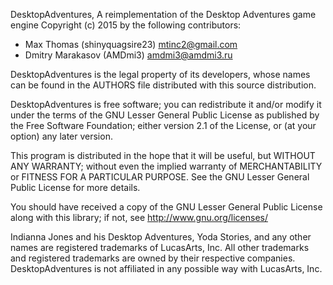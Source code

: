 DesktopAdventures, A reimplementation of the Desktop Adventures game engine
Copyright (c) 2015 by the following contributors:

- Max Thomas (shinyquagsire23) <mtinc2@gmail.com>
- Dmitry Marakasov (AMDmi3) <amdmi3@amdmi3.ru>

DesktopAdventures is the legal property of its developers, whose names
can be found in the AUTHORS file distributed with this source
distribution.

DesktopAdventures is free software; you can redistribute it and/or
modify it under the terms of the GNU Lesser General Public
License as published by the Free Software Foundation; either
version 2.1 of the License, or (at your option) any later version.

This program is distributed in the hope that it will be useful,
but WITHOUT ANY WARRANTY; without even the implied warranty of
MERCHANTABILITY or FITNESS FOR A PARTICULAR PURPOSE.  See the GNU
Lesser General Public License for more details.

You should have received a copy of the GNU Lesser General Public
License along with this library; if not, see <http://www.gnu.org/licenses/>

Indianna Jones and his Desktop Adventures, Yoda Stories, and any other names are registered trademarks of LucasArts, Inc. All other trademarks and registered trademarks are owned by their respective companies. DesktopAdventures is not affiliated in any possible way with LucasArts, Inc.

